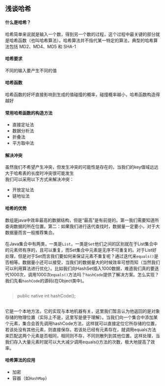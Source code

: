 ## 浅谈哈希
#### 什么是哈希？
哈希简单来说就是输入一个数，得到另一个数的过程，这个过程中最关键的部分就是哈希函数（也叫哈希算法）。哈希算法并不指代某一特定的算法，典型的哈希算法包括 MD2、MD4、MD5 和 SHA-1

#### 哈希要求
不同的输入要产生不同的值

#### 哈希函数
哈希函数的好坏直接影响到生成的值碰撞的概率，碰撞概率越小，哈希函数构造得越好

#### 常用哈希函数的构造方法
- 直接定址法
- 数据分析法
- 折叠法
- 平方取中法

#### 解决冲突
虽然我们不希望产生冲突，但发生冲突的可能性是存在的，当我们的key值域远远大于哈希表的长度时冲突很可能发生    
我们可以采用以下方式来解决冲突：
- 开放定址法
- 链地址法

#### 哈希的优势
数组是java中效率最高的数据结构，但是“最高”是有前提的。第一我们需要知道所查询数据的所在位置。第二：如果我们进行迭代查找时，数据量一定要小，对于大数据量而言一般推荐集合。<br><br>
在Java集合中有两类，一类是`List`，一类是`Set`他们之间的区别就在于List集合中的元素师有序的，且可以重复，而Set集合中元素是无序不可重复的。对于List好处理，但是对于Set而言我们要如何来保证元素不重复呢？通过迭代来`equals()`是否相等。数据量小还可以接受，当我们的数据量大的时候效率可想而知（当然我们可以利用算法进行优化）。比如我们向HashSet插入1000数据，难道我们真的要迭代1000次，调用1000次`equals()`方法吗？`hashCode`提供了解决方案。怎么实现？我们先看`hashCode`的源码(在Object类中)。<br><br>

> public native int hashCode();
<br>
它是一个本地方法，它的实现与本地机器有关，这里我们暂且认为他返回的是对象存储的物理位置（实际上不是，这里写是便于理解）。当我们向一个集合中添加某个元素，集合会首先调用hashCode方法，这样就可以直接定位它所存储的位置，若该处没有其他元素，则直接保存。若该处已经有元素存在，就调用equals方法来匹配这两个元素是否相同，相同则不存，不同则散列到其他位置。这样处理，当我们存入大量元素时就可以大大减少调用equals()方法的次数，极大地提高了效率。  

#### 哈希算法的应用
- 加密
- 容器（如`HashMap`）
